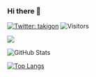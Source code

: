 ### Hi there 👋

<!--
**shutootaki/shutootaki** is a ✨ _special_ ✨ repository because its `README.md` (this file) appears on your GitHub profile.

Here are some ideas to get you started:

- 🔭 I’m currently working on ...
- 🌱 I’m currently learning ...
- 👯 I’m looking to collaborate on ...
- 🤔 I’m looking for help with ...
- 💬 Ask me about ...
- 📫 How to reach me: ...
- 😄 Pronouns: ...
- ⚡ Fun fact: ...
-->

[![Twitter: takigon](https://img.shields.io/twitter/follow/_takigon?style=social)](https://twitter.com/_takigon)
![Visitors](https://visitor-badge.glitch.me/badge?page_id=shutootaki9&left_color=gray&right_color=blue)
 
![](https://github-profile-summary-cards.vercel.app/api/cards/profile-details?username=shutootaki&theme=vue)
 
![GitHub Stats](https://github-readme-stats.vercel.app/api?username=shutootaki&show_icons=true)
 
[![Top Langs](https://github-readme-stats.vercel.app/api/top-langs/?username=shutootaki&layout=compact&langs_count=6)](https://github.com/anuraghazra/github-readme-stats)

<!--START_SECTION:lapras-card-->
<!--END_SECTION:lapras-card-->
